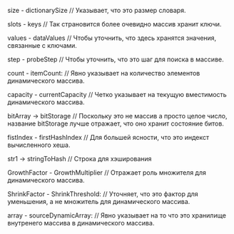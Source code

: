 size - dictionarySize
// Указывает, что это размер словаря.

slots - keys
// Так страновится более очевидно массив хранит ключи.

values - dataValues
// Чтобы уточнить, что здесь хранятся значения, связанные с ключами.

step - probeStep
// Чтобы уточнить, что это шаг для поиска в массиве.

count - itemCount: 
// Явно указывает на количество элементов динамического массива.

capacity - currentCapacity
// Четко указывает на текущую вместимость динамического массива.

bitArray → bitStorage
// Поскольку это не массив а просто целое число, название bitStorage лучше отражает, что оно хранит состояние битов.

fistIndex - firstHashIndex 
// Для большей ясности, что это индекст вычисленного хеша.

str1 → stringToHash
// Строка для хэширования

GrowthFactor - GrowthMultiplier
// Отражает роль множителя для динамического массива.

ShrinkFactor - ShrinkThreshold:
// Уточняет, что это фактор для уменьшения, а не множитель для динамического массива.

array - sourceDynamicArray:
// Явно указывает на то что это хранилище внутренего массива в динамического массива.
